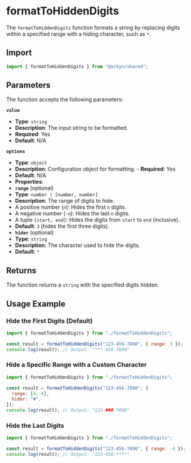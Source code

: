 # formatToHiddenDigits

The `formatToHiddenDigits` function formats a string by replacing digits within a specified range with a hiding character, such as `*`.

## Import

```ts
import { formatToHiddenDigits } from "@arkyn/shared";
```

## Parameters

The function accepts the following parameters:

**`value`**

- **Type**: `string`
- **Description**: The input string to be formatted.
- **Required**: Yes
- **Default**: N/A

**`options`**

- **Type**: `object`
- **Description**: Configuration object for formatting. - **Required**: Yes
- **Default**: N/A
- **Properties**:
- **`range`** (optional)
- **Type**: `number | [number, number]`
- **Description**: The range of digits to hide.
- A positive number (`n`): Hides the first `n` digits.
- A negative number (`-n`): Hides the last `n` digits.
- A tuple `[start, end]`: Hides the digits from `start` to `end` (inclusive).
- **Default**: `3` (hides the first three digits).
- **`hider`** (optional)
- **Type**: `string`
- **Description**: The character used to hide the digits.
- **Default**: `*`

## Returns

The function returns a `string` with the specified digits hidden.

## Usage Example

### Hide the First Digits (Default)

```javascript
import { formatToHiddenDigits } from "./formatToHiddenDigits";

const result = formatToHiddenDigits("123-456-7890", { range: 3 });
console.log(result); // Output: "***-456-7890"
```

### Hide a Specific Range with a Custom Character

```javascript
import { formatToHiddenDigits } from "./formatToHiddenDigits";

const result = formatToHiddenDigits("123-456-7890", {
  range: [4, 6],
  hider: "#",
});
console.log(result); // Output: "123-###-7890"
```

### Hide the Last Digits

```javascript
import { formatToHiddenDigits } from "./formatToHiddenDigits";

const result = formatToHiddenDigits("123-456-7890", { range: -4 });
console.log(result); // Output: "123-456-****"
```
